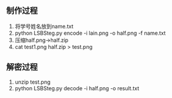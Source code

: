 ## 制作过程
1. 将学号姓名放到name.txt
2. python LSBSteg.py encode -i lain.png -o half.png -f name.txt
3. 压缩half.png->half.zip
4. cat test1.png half.zip > test.png

## 解密过程
1. unzip test.png
2. python LSBSteg.py decode -i half.png -o result.txt
